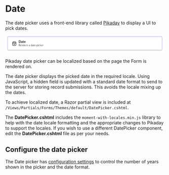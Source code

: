 # Date

The date picker uses a front-end library called [Pikaday](https://github.com/dbushell/Pikaday) to display a UI to pick dates.

![Date picker on frontend](images/date-v14.png)

Pikaday date picker can be localized based on the page the Form is rendered on.

The date picker displays the picked date in the required locale. Using JavaScript, a hidden field is updated with a standard date format to send to the server for storing record submissions. This avoids the locale mixing up the dates.

To achieve localized date, a Razor partial view is included at `/Views/Partials/Forms/Themes/default/DatePicker.cshtml`.

The **DatePicker.cshtml** includes the `moment-with-locales.min.js` library to help with the date locale formatting and the appropriate changes to Pikaday to support the locales. If you wish to use a different DatePicker component, edit the **DatePicker.cshtml** file as per your needs.

## Configure the date picker

The Date picker has [configuration settings](../../../developer/configuration/README.md#date-picker-field-type-configuration) to control the number of years shown in the picker and the date format.

